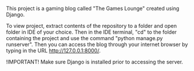 This project is a gaming blog called "The Games Lounge" created using Django.

To view project, extract contents of the repository to a folder and open folder in IDE of your choice. Then in the IDE terminal,
"cd" to the folder containing the project and use the command "python manage.py runserver". Then you can access the blog through
your internet browser by typing in the URL http://127.0.0.1:8000/.

!IMPORTANT! Make sure Django is installed prior to accessing the server.
